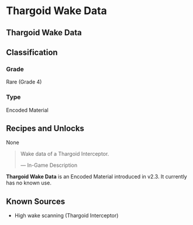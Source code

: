 # Thargoid Wake Data
##  Thargoid Wake Data

## Classification

### Grade

Rare (Grade 4)

### Type

Encoded Material

## Recipes and Unlocks

None

> 
> 
> Wake data of a Thargoid Interceptor.
> 
> 
> — In-Game Description
> 

**Thargoid Wake Data** is an Encoded Material introduced in v2.3. It currently has no known use.

## Known Sources

- High wake scanning (Thargoid Interceptor)